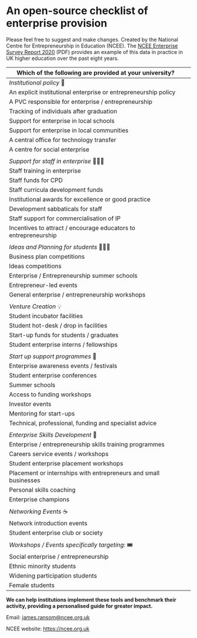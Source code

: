 # An open-source checklist of enterprise provision

Please feel free to suggest and make changes. Created by the National Centre for Entrepreneurship in Education (NCEE). The [NCEE Enterprise Survey Report 2020](https://ncee.org.uk/wp-content/uploads/2020/11/NCEE-Enterprise-Survey-Report-2020.pdf) (PDF) provides an example of this data in practice in UK higher education over the past eight years.

| Which of the following are provided at your university?          |   |
| ---------------------------------------------------------------- | - |
| *Institutional policy* 📜                                         |   |
| An explicit institutional enterprise or entrepreneurship policy  |   |
| A PVC responsible for enterprise / entrepreneurship              |   |
| Tracking of individuals after graduation                         |   |
| Support for enterprise in local schools                          |   |
| Support for enterprise in local communities                      |   |
| A central office for technology transfer                         |   |
| A centre for social enterprise                                   |   |
|                                                                  |   |
| *Support for staff in enterprise* 👩🏽‍💼                           |   |
| Staff training in enterprise                                     |   |
| Staff funds for CPD                                              |   |
| Staff curricula development funds                                |   |
| Institutional awards for excellence or good practice             |   |
| Development sabbaticals for staff                                |   |
| Staff support for commercialisation of IP                        |   |
| Incentives to attract / encourage educators to entrepreneurship  |   |
|                                                                  |   |
| *Ideas and Planning for students* 🧑🏽‍🎓                           |   |
| Business plan competitions                                       |   |
| Ideas competitions                                               |   |
| Enterprise / Entrepreneurship summer schools                     |   |
| Entrepreneur-led events                                          |   |
| General enterprise / entrepreneurship workshops                  |   |
|                                                                  |   |
| *Venture Creation* 💡                                             |   |
| Student incubator facilities                                     |   |
| Student hot-desk / drop in facilities                            |   |
| Start-up funds for students / graduates                          |   |
| Student enterprise interns / fellowships                         |   |
|                                                                  |   |
| *Start up support programmes* 💸                                  |   |
| Enterprise awareness events / festivals                          |   |
| Student enterprise conferences                                   |   |
| Summer schools                                                   |   |
| Access to funding workshops                                      |   |
| Investor events                                                  |   |
| Mentoring for start-ups                                          |   |
| Technical, professional, funding and specialist advice           |   |
|                                                                  |   |
| *Enterprise Skills Development* 💪                                |   |
| Enterprise / entrepreneurship skills training programmes         |   |
| Careers service events / workshops                               |   |
| Student enterprise placement workshops                           |   |
| Placement or internships with entrepreneurs and small businesses |   |
| Personal skills coaching                                         |   |
| Enterprise champions                                             |   |
|                                                                  |   |
| *Networking Events* ☕️                                           |   |
| Network introduction events                                      |   |
| Student enterprise club or society                               |   |
|                                                                  |   |
| *Workshops / Events specifically targeting:* 🎟                   |   |
| Social enterprise / entrepreneurship                             |   |
| Ethnic minority students                                         |   |
| Widening participation students                                  |   |
| Female students                                                  |   |


**We can help institutions implement these tools and benchmark their activity, providing a personalised guide for greater impact.**

Email: james.ransom@ncee.org.uk

NCEE website: https://ncee.org.uk